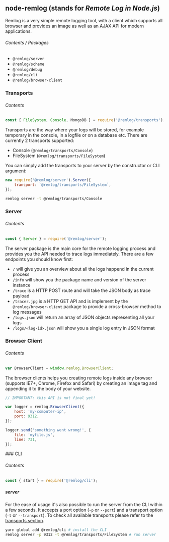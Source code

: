 ## node-remlog (stands for _Remote Log in Node.js_)

Remlog is a very simple remote logging tool, with a client which supports all browser and provides an image as well as an AJAX API for modern applications.

###### Contents / Packages

* `@remlog/server`
* `@remlog/scheme`
* `@remlog/debug`
* `@remlog/cli`
* `@remlog/browser-client`

### Transports

###### Contents 

```js
const { FileSystem, Console, MongoDB } = require('@remlog/transports');
```

Transports are the way where your logs will be stored, for example temporary in the console, in a logfile or on a database etc. There are currently 2 transports supported:

* Console (`@remlog/transports/Console`)
* FileSystem (`@remlog/transports/FileSystem`)

You can simply add the transports to your server by the constructor or CLI argument:

```js
new require('@remlog/server').Server({
    transport: `@remlog/transports/FileSystem`,
});
```

```bash
remlog server -t @remlog/transports/Console
```

### Server

###### Contents

```js
const { Server } = require('@remlog/server');
```

The server package is the main core for the remote logging process and provides you the API needed to trace logs immediately.
There are a few endpoints you should know first:

* `/` will give you an overview about all the logs happend in the current process
* `/info` will show you the package name and version of the server instance
* `/trace` is a HTTP POST route and will take the JSON body as trace payload
* `/tracer.jpg` is a HTTP GET API and is implement by the `@remlog/browser-client` package to provide a cross-browser method to log messages
* `/logs.json` will return an array of JSON objects representing all your logs
* `/logs/<log-id>.json` will show you a single log entry in JSON format

### Browser Client

###### Contents

```js
var BrowserClient = window.remlog.BrowserClient;
```

The browser clients helps you creating remote logs inside any browser (supports IE7+, Chrome, Firefox and Safari) by creating an image tag
and appending it to the body of your website.

```js
// IMPORTANT: this API is not final yet!

var logger = remlog.BrowserClient({
    host: 'my-computer-ip',
    port: 9312,
});

logger.send('something went wrong!', {
    file: 'myfile.js',
    line: 731,
});
```

### CLI

###### Contents

```js
const { start } = require('@remlog/cli');
```

##### server

For the ease of usage it's also possible to run the server from the CLI within a few seconds. It accepts a port option (`-p` or `--port`) and a transport option (`-t` or `--transport`). To check all available transports please refer to the [transports section](#transports).

```bash
yarn global add @remlog/cli # install the CLI
remlog server -p 9312 -t @remlog/transports/FileSystem # run server
```
